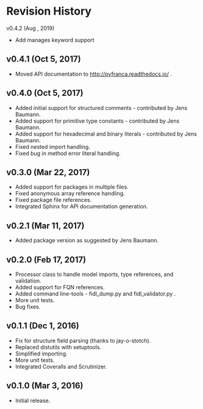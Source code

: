 
Revision History
================

v0.4.2 (Aug , 2019)
- Add manages keyword support

v0.4.1 (Oct 5, 2017)
--------------------
- Moved API documentation to http://pyfranca.readthedocs.io/ .

v0.4.0 (Oct 5, 2017)
--------------------
- Added initial support for structured comments - contributed by Jens Baumann.
- Added support for primitive type constants - contributed by Jens Baumann.
- Added support for hexadecimal and binary literals - contributed by Jens Baumann.
- Fixed nested import handling.
- Fixed bug in method error literal handling.

v0.3.0 (Mar 22, 2017)
---------------------
- Added support for packages in multiple files.
- Fixed anonymous array reference handling.
- Fixed package file references.
- Integrated Sphinx for API documentation generation.

v0.2.1 (Mar 11, 2017)
---------------------
- Added package version as suggested by Jens Baumann.

v0.2.0 (Feb 17, 2017)
---------------------
- Processor class to handle model imports, type references, and validation.
- Added support for FQN references.
- Added command line-tools - fidl_dump.py and fidl_validator.py .
- More unit tests.
- Bug fixes.

v0.1.1 (Dec 1, 2016)
--------------------
- Fix for structure field parsing (thanks to jay-o-stotch).
- Replaced distutils with setuptools.
- Simplified importing.
- More unit tests.
- Integrated Coveralls and Scrutinizer.

v0.1.0 (Mar 3, 2016)
--------------------
- Initial release.
